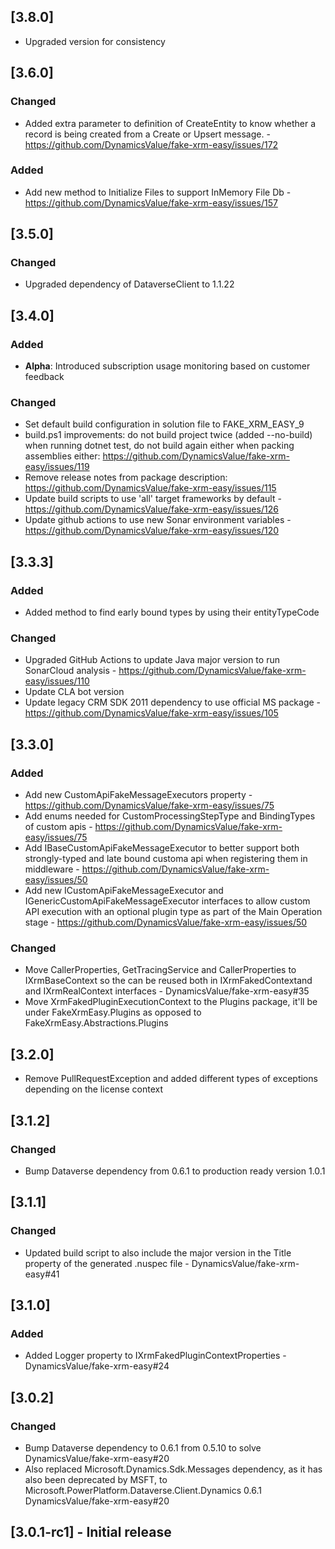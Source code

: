 ## [3.8.0]

- Upgraded version for consistency

## [3.6.0]

### Changed

- Added extra parameter to definition of CreateEntity to know whether a record is being created from a Create or Upsert message. - https://github.com/DynamicsValue/fake-xrm-easy/issues/172

### Added

- Add new method to Initialize Files to support InMemory File Db - https://github.com/DynamicsValue/fake-xrm-easy/issues/157

## [3.5.0]

### Changed

- Upgraded dependency of DataverseClient to 1.1.22

## [3.4.0]

### Added

- **Alpha**: Introduced subscription usage monitoring based on customer feedback

### Changed

- Set default build configuration in solution file to FAKE_XRM_EASY_9
- build.ps1 improvements: do not build project twice (added --no-build) when running dotnet test, do not build again either when packing assemblies either: https://github.com/DynamicsValue/fake-xrm-easy/issues/119
- Remove release notes from package description: https://github.com/DynamicsValue/fake-xrm-easy/issues/115
- Update build scripts to use 'all' target frameworks by default - https://github.com/DynamicsValue/fake-xrm-easy/issues/126
- Update github actions to use new Sonar environment variables - https://github.com/DynamicsValue/fake-xrm-easy/issues/120

## [3.3.3]

### Added

- Added method to find early bound types by using their entityTypeCode

### Changed 

- Upgraded GitHub Actions to update Java major version to run SonarCloud analysis - https://github.com/DynamicsValue/fake-xrm-easy/issues/110
- Update CLA bot version
- Update legacy CRM SDK 2011 dependency to use official MS package - https://github.com/DynamicsValue/fake-xrm-easy/issues/105

## [3.3.0]

### Added 

- Add new CustomApiFakeMessageExecutors property - https://github.com/DynamicsValue/fake-xrm-easy/issues/75
- Add enums needed for CustomProcessingStepType and BindingTypes of custom apis - https://github.com/DynamicsValue/fake-xrm-easy/issues/75
- Add IBaseCustomApiFakeMessageExecutor to better support both strongly-typed and late bound customa api when registering them in middleware - https://github.com/DynamicsValue/fake-xrm-easy/issues/50
- Add new ICustomApiFakeMessageExecutor and IGenericCustomApiFakeMessageExecutor interfaces to allow custom API execution with an optional plugin type as part of the Main Operation stage - https://github.com/DynamicsValue/fake-xrm-easy/issues/50
 
### Changed

- Move CallerProperties, GetTracingService and CallerProperties to IXrmBaseContext so the can be reused both in IXrmFakedContextand and IXrmRealContext interfaces - DynamicsValue/fake-xrm-easy#35
- Move XrmFakedPluginExecutionContext to the Plugins package, it'll be under FakeXrmEasy.Plugins as opposed to FakeXrmEasy.Abstractions.Plugins

## [3.2.0]

- Remove PullRequestException and added different types of exceptions depending on the license context

## [3.1.2]

### Changed

- Bump Dataverse dependency from 0.6.1 to production ready version 1.0.1
## [3.1.1]

### Changed

- Updated build script to also include the major version in the Title property of the generated .nuspec file - DynamicsValue/fake-xrm-easy#41

## [3.1.0]

### Added

- Added Logger property to IXrmFakedPluginContextProperties - DynamicsValue/fake-xrm-easy#24

## [3.0.2]

### Changed

- Bump Dataverse dependency to 0.6.1 from 0.5.10 to solve DynamicsValue/fake-xrm-easy#20
- Also replaced Microsoft.Dynamics.Sdk.Messages dependency, as it has also been deprecated by MSFT, to Microsoft.PowerPlatform.Dataverse.Client.Dynamics 0.6.1 DynamicsValue/fake-xrm-easy#20
## [3.0.1-rc1] - Initial release





